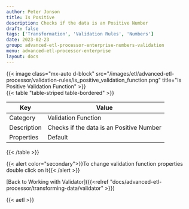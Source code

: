 ```yaml
---
author: Peter Jonson
title: Is Positive
description: Checks if the data is an Positive Number
draft: false
tags: ['Transformation', 'Validation Rules', 'Numbers']
date: 2023-02-23
group: advanced-etl-processor-enterprise-numbers-validation
menu: advanced-etl-processor-enterprise
layout: docs
---
```


{{< image class="mx-auto d-block"  src="/images/etl/advanced-etl-processor/validation-rules/is_positive_validation_function.png" title="Is Positive Validation Function" >}}
\
{{< table "table-striped table-bordered" >}}

| Key         | Value                                    |
| ----------- | ---------------------------------------- |
| Category    | Validation Function                      |
| Description | Checks if the data is an Positive Number |
| Properties  | Default                                  |

{{< /table >}}

{{< alert color="secondary">}}To change validation function properties double click on it{{< /alert >}}

[Back to Working with Validator]({{<relref "docs/advanced-etl-processor/transforming-data/validator" >}})

{{< aetl >}}
